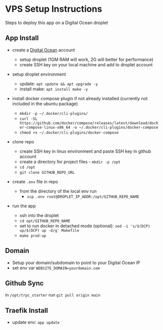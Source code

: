 # VPS Setup Instructions
Steps to deploy this app on a  Digital Ocean droplet

## App Install 

- create a [Digital Ocean](https://www.digitalocean.com/) account 
  - setup droplet (1GM RAM will work, 2G will better for performance)
  - create SSH key on your local machine and add to droplet account  

- setup droplet environment 
  - update: `apt update && apt upgrade -y`
  - install make: `apt install make -y` 

- install docker compose plugin if not already installed (currently not included in the ubuntu package)
  - `mkdir -p ~/.docker/cli-plugins/` 
  - `curl -SL https://github.com/docker/compose/releases/latest/download/docker-compose-linux-x86_64 -o ~/.docker/cli-plugins/docker-compose` 
  - `chmod +x ~/.docker/cli-plugins/docker-compose` 

- clone repo
  - create SSH key in linux environment and paste SSH key in github account
  - create a directory for project files - `mkdir -p /opt`
  - `cd /opt` 
  - `git clone GITHUB_REPO_URL` 

- create `.env` file in repo
  - from the directory of the local env run 
    - `scp .env root@DROPLET_IP_ADDR:/opt/GITHUB_REPO_NAME`

- run the app
  - ssh into the droplet 
  - `cd opt/GITHUB_REPO_NAME` 
  - set to run docker in detached mode (optional): `sed -i 's/$(DCP) up/$(DCP) up -d/g' Makefile` 
  - `make prod-up` 
  
## Domain
- Setup your domain/subdomain to point to your Digital Ocean IP
- set env var `WEBSITE_DOMAIN=yourdomain.com` 

## Github Sync
in `/opt/trpc_starter` run `git pull origin main`

## Traefik Install 
- update env: `app update` 
